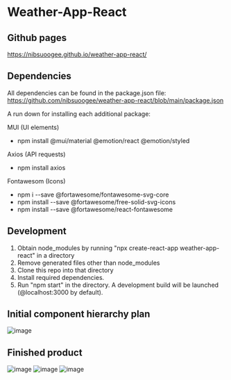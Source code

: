 # Weather-App-React

## Github pages

https://nibsuoogee.github.io/weather-app-react/

## Dependencies

All dependencies can be found in the package.json file:
https://github.com/nibsuoogee/weather-app-react/blob/main/package.json

A run down for installing each additional package:

MUI (UI elements)

- npm install @mui/material @emotion/react @emotion/styled

Axios (API requests)

- npm install axios

Fontawesom (Icons)

- npm i --save @fortawesome/fontawesome-svg-core  
- npm install --save @fortawesome/free-solid-svg-icons
- npm install --save @fortawesome/react-fontawesome   

## Development

1. Obtain node_modules by running "npx create-react-app weather-app-react" in a directory
2. Remove generated files other than node_modules
3. Clone this repo into that directory
4. Install required dependencies.
5. Run "npm start" in the directory. A development build will be launched (@localhost:3000 by default).

## Initial component hierarchy plan

![image](https://user-images.githubusercontent.com/37696410/214836008-fcb74dc1-337f-490a-9246-f083117d6400.png)

## Finished product
![image](https://user-images.githubusercontent.com/37696410/215267100-7ead44eb-8f92-4629-8338-712785876018.png)
![image](https://user-images.githubusercontent.com/37696410/215267157-9f8ca9fc-cd98-4451-82d5-f6418ebe2f04.png)
![image](https://user-images.githubusercontent.com/37696410/215267060-4580b085-aafd-49ae-97d5-267d71ec586d.png)
